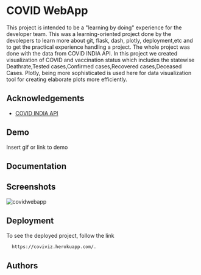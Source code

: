 # COVID WebApp
This project is intended to be a "learning by doing" experience for the developer team.
This was a learning-oriented project done by the devolepers to learn more about git, flask, dash, plotly, deployment,etc and to get the practical experience handling a project. The whole project was done with the data from COVID INDIA API. In this 
project we created visualization of COVID and vaccination status which includes the statewise Deathrate,Tested cases,Confirmed cases,Recovered cases,Deceased Cases.
Plotly, being more sophisticated is used here for data visualization tool  for creating elaborate plots more efficiently. 




## Acknowledgements

 - [COVID INDIA API](https://github.com/covid19india/api)
  


  
## Demo

Insert gif or link to demo

  
## Documentation

  
## Screenshots

![covidwebapp](https://user-images.githubusercontent.com/86158829/136670586-05271c6a-27fd-40f1-adec-17026fc62bd8.png)

  
## Deployment

To see the deployed project, follow the link

```bash
  https://coviviz.herokuapp.com/.
```
  
## Authors
